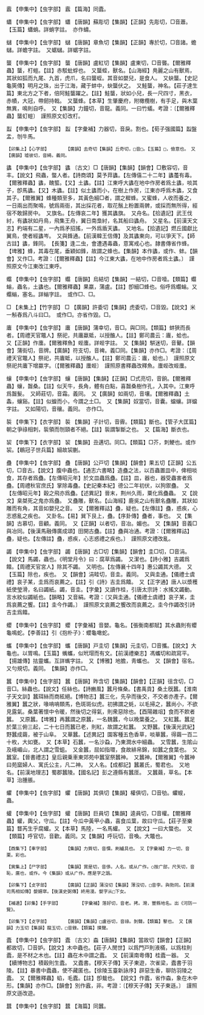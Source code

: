 <!-- { "loadSidebar": true } -->
蠧	【申集中】【虫字部】	蠧	【篇海】同蠹。

蠨	【申集中】【虫字部】	蠨	【唐韻】蘇彫切【集韻】【正韻】先彫切，□音蕭。【玉篇】蠨蛸。詳蛸字註。　亦作蟰。

蠩	【申集中】【虫字部】	蠩	【唐韻】章魚切【集韻】【正韻】專於切，□音諸。蟾蠩。詳蟾字註。　又蜛蠩。詳蜛字註。

蠪	【申集中】【虫字部】	蠪	【唐韻】盧紅切【集韻】盧東切，□音聾。【爾雅釋蟲】蠪，朾螘。【註】赤駁蚍蜉也。　又蠪蛭，獸名。【山海經】鳧麗之山有獸焉，其狀如狐而九尾、九首，虎爪，名曰蠪蛭。其音如嬰兒，是食人。　又蚗蠪。【史記龜筴傳】明月之珠，出于江海，藏于蚌中，蚗蠪伏之。　又鮭蠪，神名。【莊子達生篇】東北方之下者，倍阿鮭蠪躍之。【註】鮭蠪，狀如小兒，長一尺四寸，黑衣，赤幘，大冠，帶劒持戟。　又蠪蜂。【本草】生肇慶府，附橄欖樹，有手足，與木葉無異，鳴則自呼。　又【集韻】力鐘切，音龍。義同。一曰竹蟻。考證：〔【爾雅釋蟲】蠪虰螘〕　謹照原文虰改朾。 

蠫	【申集中】【虫字部】	蠫	【字彙補】力器切，音戾。割也。【荀子强國篇】蠫盤盂，刎牛馬。

	【卯集上】【心字部】		【廣韻】去奇切【集韻】丘奇切，□音□。【玉篇】□，儉意也。　又【廣韻】墟彼切，音綺。義同。

蠭	【申集中】【虫字部】	蠭	〔古文〕□【唐韻】【集韻】【韻會】□敷容切，音丰。【說文】飛蟲，螫人者。【詩商頌】莫予荓蠭。【左傳僖二十二年】蠭蠆有毒。【爾雅釋蟲】蠭，醜螸。【又】土蠭。【註】江東呼大蠭在地中作房者爲土蠭，啖其子，卽馬蠭。【又】木蠭。【註】似土蠭而小，在樹上作房，江東亦呼爲木蠭，又食其子。【爾雅翼】蜂種類至多，其黃色細□者，謂之穉蜂。又蜜蜂，人收而養之，一日兩出而聚鳴，號爲兩衙，其出採花者，取花鬚上粉置兩髀，或採而無所得，經宿不敢歸房中。　又旗名。【左傳哀二年】獲其蠭旗。　又舟名。【拾遺記】武王伐紂，有蠭狀如丹鳥，飛集王舟，翼日南梟紂，名其船曰蠭舟。　又星名。【前漢天文志】杓端有二星，一內爲矛招搖，一外爲盾天蠭。　又地名。【拾遺記】燃丘國獻比翼鳥，使者經蠭岑。　又與鋒通。【前漢韓王信傳】及其蠭東向，可以爭天下。【師古註】蠭，鋒同。　【長箋】逢二虫，會遭遇毒蟲，意寓戒心也。隷書傳省作蜂。【埤雅】蜂，其毒在尾，垂穎如鋒，故謂之蜂也。【集韻】本作蠭，或作、蚌。【韻會】又作□。考證：〔【爾雅釋蟲】【註】今江東大蠭，在地中作房者爲土蠭。〕　謹照原文今江東改江東呼。 

蠮	【申集中】【虫字部】	蠮	【唐韻】烏結切【集韻】一結切，□音噎。【類篇】蠮螉，蟲名，土蠭也。【爾雅釋蟲】果蠃，蒲盧。【註】卽細□蜂也。俗呼爲蠮螉。又蠮螉，塞名。詳螉字註。　或作□、□。

□	【未集上】【竹字部】	□	【廣韻】許委切【集韻】虎委切，□音毀。【說文】米一斛舂爲八斗曰□。　或作□。亦省作毀。□。

蠯	【申集中】【虫字部】	蠯	【唐韻】蒲幸切，音□。與□同。【類篇】蚌狹而長者。【周禮天官鼈人】祭祀，共蠯蠃蚳，以授醢人。【註】鄭司農云：蠯，蛤也。　又【正韻】作螷。【爾雅釋魚】蜌螷。詳蜌字註。　又【集韻】騈迷切，音鼙。【韻會】蒲街切，音牌。【廣韻】符支切，音裨。義□同。【集韻】亦作□。考證：〔【周禮天官鼈人】祭祀，共蠯蚳，以授醢人。【註】鄭司農云：蠯，蛤也。〕　謹照原文祭祀共蠯下增蠃字。〔【爾雅釋蟲】螷蜌〕　謹照原書釋蟲改釋魚。螷蜌改蜌螷。 

蠰	【申集中】【虫字部】	蠰	【唐韻】【集韻】【正韻】□式亮切，音餉。【爾雅釋蟲】蠰，齧桑。【註】似天牛，長角，體有白點，喜齧桑樹作孔，入其中。江東呼爲齧髮。　又師莊切，音霜。義同。　又【廣韻】如兩切，音壤。【爾雅釋蟲】土螽，蠰谿。【註】似蝗而小，今謂之土□。　又【集韻】奴當切，音囊。蟷蠰。詳蟷字註。　又如陽切，音穰。義同。　亦作□。

裚	【申集下】【衣字部】	裚	【集韻】子計切，音霽。【類篇】斷也。【管子大匡篇】朝之爭祿相刺，裚領而刎頸者不絕。【註】裚謂掣斷之也。　又【篇海】斷衣也。

袃	【申集下】【衣字部】	袃	【集韻】丑邁切。同□。【類篇】□芥，刺鯁也。或作袃。【鶡冠子世兵篇】細故袃蒯。

蠱	【申集中】【虫字部】	蠱	【唐韻】公戸切【集韻】【韻會】果五切【正韻】公五切，□音古。【說文】腹中蟲也。【通志六書略】造蠱之法，以百蟲置皿中，俾相啖食，其存者爲蠱。【左傳昭元年】於文皿蟲爲蠱。【註】皿，器也，器受蟲害者爲蠱。【周禮秋官庶氏】掌除毒蠱。【史記秦本紀】德公二年初伏，以狗禦蠱。　又【左傳昭元年】穀之飛亦爲蠱。【述異記】晉末，荆州久雨，粟化爲蠱蟲。　又【說文】臬桀死之鬼亦爲蠱。　又蠱雕，獸名。【山海經】鹿吳之山有獸名蠱雕，其狀如雕而有角，其音如嬰兒之音。　又【爾雅釋詁】蠱，疑也。【左傳註】蠱，惑疾，心志惑亂之疾也。　又卦名。【易】巽下艮上，蠱。【序卦傳】蠱者，事也。　又【集韻】古慕切，音顧。義同。　又【正韻】以者切，音冶。媚也。　又【集韻】音義□與冶同。【後漢馬融傳廣成頌】田開古蠱。【註】蠱與冶通。考證：〔【爾雅釋詁】蠱，疑也。【左傳註】蠱，惑疾，心志惑禮之疾也。〕　謹照原文禮改亂。 

蠲	【申集中】【虫字部】	蠲	【唐韻】古□切【集韻】【韻會】圭□切，□音涓。【說文】馬蠲，蟲也。《明堂月令》曰：腐草爲蠲。　又潔也。【詩小雅】吉蠲爲饎。【周禮天官宮人】除其不蠲。　又明也。【左傳襄十四年】惠公蠲其大德。　又【玉篇】除也，疾也。　又【韻會】涓畦切，音圭。義同。　又與圭通。【儀禮士虞禮】哀子某，圭爲而哀薦之。【註】引《詩》吉圭爲饎。　又【正字通】唐人以漿穫紙使瑩滑，名曰蠲紙。蠲，音圭。【字彙】又讀作桂，引唐太宗詩：水搖文蠲動。言水紋似蠲紙也。【韻略】又音絹。考證：〔又與圭通。【儀禮士虞禮】哀子某，圭爲哀薦之饗。【註】圭今作蠲。〕　謹照原文哀薦之饗改而哀薦之。圭今作蠲改引詩吉圭爲饎。 

蠳	【申集中】【虫字部】	蠳	【字彙補】音嬰。龜名。【張衡南都賦】其水蟲則有蠳龜鳴蛇。【李善註】引《抱朴子》：蠳龜噉蛇。

蠵	【申集中】【虫字部】	蠵	【唐韻】戸圭切【集韻】元圭切，□音攜。【說文】大龜也。以胃鳴。【玉篇】蟕蠵，似玳瑁而有文。【前漢禮樂志】馮蠵切和疏寫平。【揚雄傳】抾靈蠵。互詳蟕字註。　又【博雅】地膽，靑蠵也。　又【韻會】宿名。　又勻規切。義同。　【集韻】亦作□。

蠶	【申集中】【虫字部】	蠶	【唐韻】昨含切【集韻】【韻會】【正韻】徂含切，□音□。絲蟲也。【說文】任絲也。【詩豳風】蠶月條桑。【書禹貢】桑土旣蠶。【淮南子天文訓】蠶珥絲而商絃絕。【博物志】蠶三化，先孕而後交，不交者亦產子。【爾雅翼】蠶之狀，喙呥呥類馬，色斑斑似虎。初拂謂之蚝，以毛掃之，蠶尚小，不欲見露氣。桑葉著懷中令暖，然後切之得氣，則衆惡除也。【酉陽雜俎】食而不飮者蠶。　又原蠶。【埤雅】再蠶謂之原蠶，一名魏蠶，今以晚葉養之。　又紅蠶。蠶足於葉三俯三起，二十七日而蠶已老，則紅，故謂之紅蠶。　又野蠶。【後漢光武紀】野蠶成繭，被于山阜。　又華蠶。【述異記】園客種五色香草，啖華蠶，得繭一百二十枚，大如甕。　又【本草】石蠶，一名沙蝨，乃東澗水中細蟲。　又雪蠶，生隂山及峨嵋山，北人謂之雪蛆。　又金蠶，屈如指環，食故緋帛錦，如蠶之食葉也。　又蠶室。【晉書禮志】皇后親乗車東郊苑中蠶室祭蠶神。　又蠶神。【爾雅翼】今蠶神曰苑窳婦人、寓氏公主，凡二神。　又人名。【成都記】蠶叢氏，蜀君也。　又地名。【前漢地理志】蜀郡蠶陵。【國名記】彭之遵縣有蠶厓。　又蠶繭，草名。【本草】治腫脹。

蠷	【申集中】【虫字部】	蠷	【唐韻】其俱切【集韻】權俱切，□音劬。蠷螋，蟲。

蠸	【申集中】【虫字部】	蠸	【唐韻】巨員切【集韻】逵員切，□音權。【爾雅釋蟲】蠸，輿父，守瓜。【註】今瓜中黃甲小蟲，喜食瓜葉，故曰守瓜。【莊子至樂篇】瞀芮生乎腐蠸。又【本草】馬陸，一名馬蠸。　又【說文】一曰大螫也。　又【類篇】呼官切，音歡。義同。又【集韻】呼玩切，音喚。大鼈也。

	【酉集下】【車字部】		【集韻】力質切，音慄。刷纑具也。　又【字彙補】力一切，音栗。彩也。

	【寅集上】【尸字部】		【集韻】賞是切，音侈。人名。或从广作。○按广部，尺矢切，音恥，廣也，或作。今《集韻》或从广作。應是字之譌。

	【卯集下】【攴字部】		【廣韻】【正韻】蒲沒切【集韻】薄沒切，□音孛。與勃同。【前漢司馬相如傳】媻姍窣。【後漢史弼傳】終用漫。媻字从□下女。

	【補遺】【卯集】【手字部】		【字彙補】落好切，音老。拷。灣，豐縣地名。出《河防一覽》。

	【卯集下】【攴字部】		【廣韻】【集韻】□盧谷切，音祿。剝聲。【類篇】擊也。　又【廣韻】力玉切【集韻】龍玉切，□音錄。【類篇】撲聲。

蠹	【申集中】【虫字部】	蠹	〔古文〕螙【唐韻】【集韻】當故切【韻會】【正韻】都故切，□音妒。【說文】木中蟲也。【莊子人閒世】以爲門戸則液樠，以爲柱則蠹，是不材之木也。【註】蟲在木中謂之蠹。　又【前漢南粵傳】桂蠹一器。　又【續博物志】積穀則生蠹。　又蠹書。【穆天子傳】天子東遊，次雀梁，蠹書于羽陵。【註】暴書中蠹蟲，使不藏匿也。【徐陵玉臺新詠序】辟惡生香，聊防羽陵之蠹。　又【爾雅釋蟲】蜭，毛蠹。【註】卽蛓也。　【說文】作蠹，省作螙，象在木中形。【集韻】亦作□。【韻會】別作蠧，非。考證：〔【穆天子傳】天子東遜。〕　謹照原文遜改遊。 

蠺	【申集中】【虫字部】	蠺	【海篇】同蠶。

